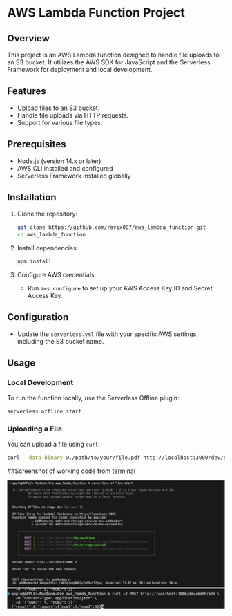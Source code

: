 # AWS Lambda Function Project

## Overview

This project is an AWS Lambda function designed to handle file uploads to an S3 bucket. It utilizes the AWS SDK for JavaScript and the Serverless Framework for deployment and local development.

## Features

- Upload files to an S3 bucket.
- Handle file uploads via HTTP requests.
- Support for various file types.

## Prerequisites

- Node.js (version 14.x or later)
- AWS CLI installed and configured
- Serverless Framework installed globally

## Installation

1. Clone the repository:

   ```bash
   git clone https://github.com/ravix007/aws_lambda_function.git
   cd aws_lambda_function
   ```

2. Install dependencies:

   ```bash
   npm install
   ```

3. Configure AWS credentials:
   - Run `aws configure` to set up your AWS Access Key ID and Secret Access Key.

## Configuration

- Update the `serverless.yml` file with your specific AWS settings, including the S3 bucket name.

## Usage

### Local Development

To run the function locally, use the Serverless Offline plugin:

```bash
serverless offline start
```

### Uploading a File

You can upload a file using `curl`:

```bash
curl --data-binary @./path/to/your/file.pdf http://localhost:3000/dev/storage/upload
```

##Screenshot of working code from terminal

![alt text](image.png)
![alt text](image-1.png)
